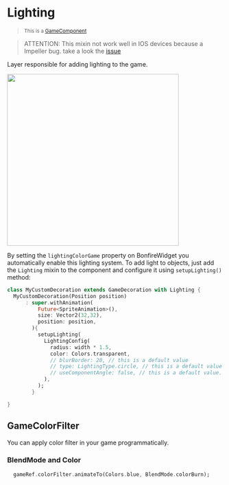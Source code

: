 # Lighting

> <small>This is a [GameComponent](https://github.com/RafaelBarbosatec/bonfire/blob/master/lib/base/game_component.dart)</small>

> ATTENTION: This mixin not work well in IOS devices because a Impeller bug. take a look the [issue](https://github.com/flutter/flutter/issues/132849)

Layer responsible for adding lighting to the game.

<img width=400 src="../../_media/example_lighting.jpg"></img>

By setting the `lightingColorGame` property on BonfireWidget you automatically enable this lighting system. To add light to objects, just add the `Lighting` mixin to the component and configure it using `setupLighting()` method:

```dart
class MyCustomDecoration extends GameDecoration with Lighting {
  MyCustomDecoration(Position position)
      : super.withAnimation(
          Future<SpriteAnimation>(),
          size: Vector2(32,32),
          position: position,
        ){
          setupLighting(
            LightingConfig(
              radius: width * 1.5,
              color: Colors.transparent,
              // blurBorder: 20, // this is a default value
              // type: LightingType.circle, // this is a default value
              // useComponentAngle: false, // this is a default value. When true light rotate together component when change `angle` param.
            ),
          );
        }

}
```

## GameColorFilter

You can apply color filter in your game programmatically.

### BlendMode and Color

```dart
  gameRef.colorFilter.animateTo(Colors.blue, BlendMode.colorBurn);
```

